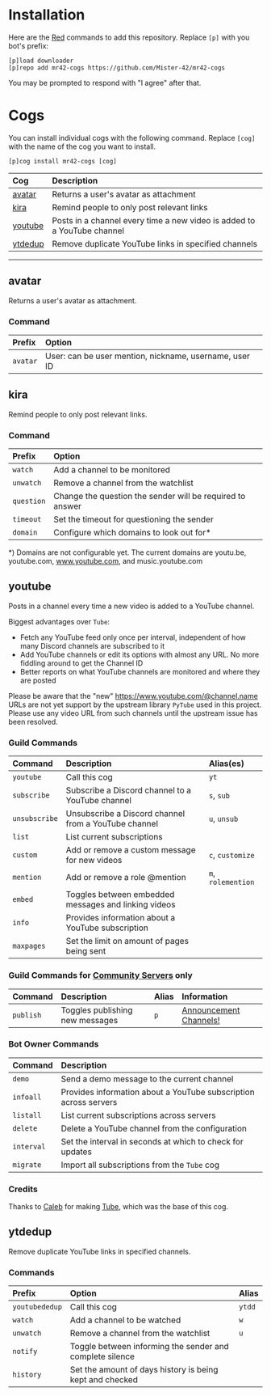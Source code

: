 # Installation
Here are the [Red](https://github.com/Cog-Creators/Red-DiscordBot) commands to add this repository. Replace `[p]` with you bot's prefix:

```text
[p]load downloader
[p]repo add mr42-cogs https://github.com/Mister-42/mr42-cogs
```

You may be prompted to respond with "I agree" after that.

# Cogs
You can install individual cogs with the following command. Replace `[cog]` with the name of the cog you want to install.

```text
[p]cog install mr42-cogs [cog]
```

| Cog                 | Description |
| :------------------ | :---------- |
| [avatar](#avatar)   | Returns a user's avatar as attachment |
| [kira](#kira)       | Remind people to only post relevant links |
| [youtube](#youtube) | Posts in a channel every time a new video is added to a YouTube channel |
| [ytdedup](#ytdedup) | Remove duplicate YouTube links in specified channels |

---

## avatar
Returns a user's avatar as attachment.

### Command
| Prefix   | Option                                                 |
| :------- | :----------------------------------------------------- |
| `avatar` | User: can be user mention, nickname, username, user ID |

## kira
Remind people to only post relevant links.

### Command
| Prefix     | Option                                                    |
| :--------- | :-------------------------------------------------------- |
| `watch`    | Add a channel to be monitored                             |
| `unwatch`  | Remove a channel from the watchlist                       |
| `question` | Change the question the sender will be required to answer |
| `timeout`  | Set the timeout for questioning the sender                |
| `domain`   | Configure which domains to look out for*                  |

*) Domains are not configurable yet. The current domains are youtu.be, youtube.com, www.youtube.com, and music.youtube.com

## youtube
Posts in a channel every time a new video is added to a YouTube channel.

Biggest advantages over `Tube`:

-   Fetch any YouTube feed only once per interval, independent of how many Discord channels are subscribed to it
-   Add YouTube channels or edit its options with almost any URL. No more fiddling around to get the Channel ID
-   Better reports on what YouTube channels are monitored and where they are posted

Please be aware that the "new" https://www.youtube.com/@channel.name URLs are not yet support by the upstream library `PyTube` used in this project. Please use any video URL from such channels until the upstream issue has been resolved.

### Guild Commands
| Command       | Description                                          | Alias(es) |
| :------------ | :--------------------------------------------------- | :-------- |
| `youtube`     | Call this cog                                        | `yt` |
| `subscribe`   | Subscribe a Discord channel to a YouTube channel     | `s`, `sub` |
| `unsubscribe` | Unsubscribe a Discord channel from a YouTube channel | `u`, `unsub` |
| `list`        | List current subscriptions                           ||
| `custom`      | Add or remove a custom message for new videos        | `c`, `customize` |
| `mention`     | Add or remove a role @mention                        | `m`, `rolemention` |
| `embed`       | Toggles between embedded messages and linking videos ||
| `info`        | Provides information about a YouTube subscription    ||
| `maxpages`    | Set the limit on amount of pages being sent          ||

### Guild Commands for [Community Servers](https://support.discord.com/hc/articles/360047132851) only
| Command   | Description                     | Alias | Information |
| :-------- | :------------------------------ | :---- | :---------- |
| `publish` | Toggles publishing new messages | `p`   | [Announcement Channels!](https://support.discord.com/hc/articles/360032008192) |

### Bot Owner Commands
| Command    | Description |
| :--------- | :---------- |
| `demo`     | Send a demo message to the current channel |
| `infoall`  | Provides information about a YouTube subscription across servers |
| `listall`  | List current subscriptions across servers |
| `delete`   | Delete a YouTube channel from the configuration |
| `interval` | Set the interval in seconds at which to check for updates |
| `migrate`  | Import all subscriptions from the `Tube` cog |

### Credits
Thanks to [Caleb](https://gitlab.com/CrunchBangDev) for making [Tube](https://gitlab.com/CrunchBangDev/cbd-cogs/-/tree/master/Tube), which was the base of this cog.

## ytdedup
Remove duplicate YouTube links in specified channels.

### Commands
| Prefix         | Option                                                   | Alias |
| :------------- | :------------------------------------------------------- | :---- |
| `youtubededup` | Call this cog                                            | `ytdd` |
| `watch`        | Add a channel to be watched                              | `w` |
| `unwatch`      | Remove a channel from the watchlist                      | `u` |
| `notify`       | Toggle between informing the sender and complete silence ||
| `history`      | Set the amount of days history is being kept and checked ||
